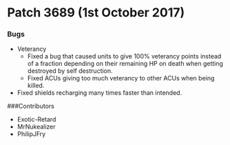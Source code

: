 # Patch 3689 (1st October 2017)

### Bugs

- Veterancy
  - Fixed a bug that caused units to give 100% veterancy points instead of a fraction depending on their remaining HP on death when getting destroyed by self destruction.
  - Fixed ACUs giving too much veterancy to other ACUs when being killed.
- Fixed shields recharging many times faster than intended.

###Contributors

- Exotic-Retard
- MrNukealizer
- PhilipJFry
